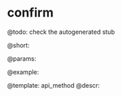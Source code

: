 confirm
=============


@todo:
	check the autogenerated stub

@short:
	

@params:





@example:

@template:	api_method
@descr:

